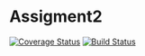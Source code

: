 # Assigment2
[![Coverage Status](https://coveralls.io/repos/github/dlazzaro/Assigment2/badge.svg?branch=master)](https://coveralls.io/github/dlazzaro/Assigment2?branch=master)
[![Build Status](https://travis-ci.org/dlazzaro/Assigment2.svg?branch=master)](https://travis-ci.org/dlazzaro/Assigment2)
